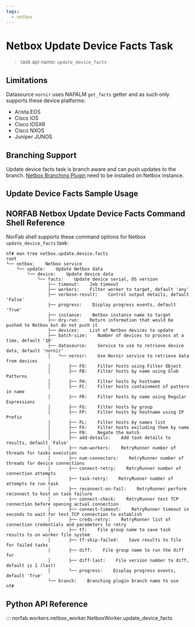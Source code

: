 ```yaml
---
tags:
  - netbox
---
```


# Netbox Update Device Facts Task

> task api name: `update_device_facts`

## Limitations

Datasource `nornir` uses NAPALM `get_facts` getter and as such only supports these device platforms:

- Arista EOS
- Cisco IOS
- Cisco IOSXR
- Cisco NXOS
- Juniper JUNOS

## Branching Support

Update device facts task is branch aware and can push updates to the branch. [Netbox Branching Plugin](https://github.com/netboxlabs/netbox-branching) need to be installed on Netbox instance.

## Update Device Facts Sample Usage

## NORFAB Netbox Update Device Facts Command Shell Reference

NorFab shell supports these command options for Netbox `update_device_facts` task:

```
nf# man tree netbox.update.device.facts
root
└── netbox:    Netbox service
    └── update:    Update Netbox data
        └── device:    Update device data
            └── facts:    Update device serial, OS version
                ├── timeout:    Job timeout
                ├── workers:    Filter worker to target, default 'any'
                ├── verbose-result:    Control output details, default 'False'
                ├── progress:    Display progress events, default 'True'
                ├── instance:    Netbox instance name to target
                ├── dry-run:    Return information that would be pushed to Netbox but do not push it
                ├── devices:    List of Netbox devices to update
                ├── batch-size:    Number of devices to process at a time, default '10'
                ├── datasource:    Service to use to retrieve device data, default 'nornir'
                │   └── nornir:    Use Nornir service to retrieve data from devices
                │       ├── FO:    Filter hosts using Filter Object
                │       ├── FB:    Filter hosts by name using Glob Patterns
                │       ├── FH:    Filter hosts by hostname
                │       ├── FC:    Filter hosts containment of pattern in name
                │       ├── FR:    Filter hosts by name using Regular Expressions
                │       ├── FG:    Filter hosts by group
                │       ├── FP:    Filter hosts by hostname using IP Prefix
                │       ├── FL:    Filter hosts by names list
                │       ├── FX:    Filter hosts excluding them by name
                │       ├── FN:    Negate the match
                │       ├── add-details:    Add task details to results, default 'False'
                │       ├── num-workers:    RetryRunner number of threads for tasks execution
                │       ├── num-connectors:    RetryRunner number of threads for device connections
                │       ├── connect-retry:    RetryRunner number of connection attempts
                │       ├── task-retry:    RetryRunner number of attempts to run task
                │       ├── reconnect-on-fail:    RetryRunner perform reconnect to host on task failure
                │       ├── connect-check:    RetryRunner test TCP connection before opening actual connection
                │       ├── connect-timeout:    RetryRunner timeout in seconds to wait for test TCP connection to establish
                │       ├── creds-retry:    RetryRunner list of connection credentials and parameters to retry
                │       ├── tf:    File group name to save task results to on worker file system
                │       ├── tf-skip-failed:    Save results to file for failed tasks
                │       ├── diff:    File group name to run the diff for
                │       ├── diff-last:    File version number to diff, default is 1 (last)
                │       └── progress:    Display progress events, default 'True'
                └── branch:    Branching plugin branch name to use
nf#
```

## Python API Reference

::: norfab.workers.netbox_worker.NetboxWorker.update_device_facts
